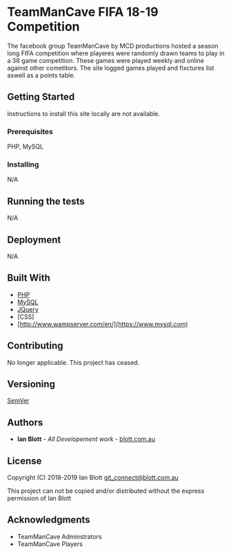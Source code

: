# TeamManCave FIFA 18-19 Competition

The facebook group TeamManCave by MCD productions hosted a season long FIFA competition where playeres were randomly drawn teams to play in a 38 game competition. These games were played weekly and online against other cometitors. The site logged games played and fixctures list aswell as a points table.

## Getting Started

Instructions to install this site locally are not available.

### Prerequisites

PHP, MySQL

### Installing

N/A

## Running the tests

N/A

## Deployment

N/A

## Built With

* [PHP](https://www.php.net)
* [MySQL](https://www.mysql.com)
* [JQuery](https://jquery.com)
* [CSS]
* [http://www.wampserver.com/en/](https://www.mysql.com)

## Contributing

No longer applicable. This project has ceased.

## Versioning

[SemVer](http://semver.org/)

## Authors

* **Ian Blott** - *All Developement work* - [blott.com.au](https://github.com/Pyroib)

## License

Copyright (C) 2018-2019 Ian Blott <git_connect@blott.com.au>

This project can not be copied and/or distributed without the express
permission of Ian Blott

## Acknowledgments

* TeamManCave Adminstrators
* TeamManCave Players
